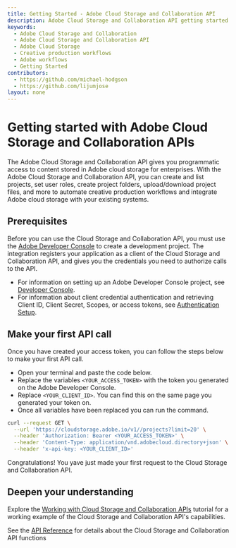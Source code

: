 ```yaml
---
title: Getting Started - Adobe Cloud Storage and Collaboration API
description: Adobe Cloud Storage and Collaboration API getting started
keywords:
  - Adobe Cloud Storage and Collaboration
  - Adobe Cloud Storage and Collaboration API
  - Adobe Cloud Storage
  - Creative production workflows
  - Adobe workflows
  - Getting Started
contributors:
  - https://github.com/michael-hodgson
  - https://github.com/lijumjose
layout: none
---
```


# Getting started with Adobe Cloud Storage and Collaboration APIs

The Adobe Cloud Storage and Collaboration API gives you programmatic access to content stored in Adobe cloud storage for enterprises. With the Adobe Cloud Storage and Collaboration API, you can create and list projects, set user roles, create project folders, upload/download project files, and more to automate creative production workflows and integrate Adobe cloud storage with your existing systems.

## Prerequisites

Before you can use the Cloud Storage and Collaboration API, you must use the [Adobe Developer Console](https://developer.adobe.com/) to create a development project. The integration registers your application as a client of the Cloud Storage and Collaboration API, and gives you the credentials you need to authorize calls to the API.

- For information on setting up an Adobe Developer Console project, see [Developer Console](./developer-console.md).
- For information about client credential authentication and retrieving Client ID, Client Secret, Scopes, or access tokens, see [Authentication Setup](./authentication.md).

## Make your first API call

Once you have created your access token, you can follow the steps below to make your first API call.

- Open your terminal and paste the code below.
- Replace the variables `<YOUR_ACCESS_TOKEN>` with the token you generated on the Adobe Developer Console.
- Replace `<YOUR_CLIENT_ID>`. You can find this on the same page you generated your token on.
- Once all variables have been replaced you can run the command.

```bash
curl --request GET \
  --url 'https://cloudstorage.adobe.io/v1//projects?limit=20' \
  --header 'Authorization: Bearer <YOUR_ACCESS_TOKEN>' \
  --header 'Content-Type: application/vnd.adobecloud.directory+json' \
  --header 'x-api-key: <YOUR_CLIENT_ID>'
```

Congratulations! You yave just made your first request to the Cloud Storage and Collaboration API.

## Deepen your understanding

Explore the [Working with Cloud Storage and Collaboration APIs](../quick-start/index.md) tutorial for a working example of the Cloud Storage and Collaboration API's capabilities.

See the [API Reference](../api/index.md) for details about the Cloud Storage and Collaboration API functions
